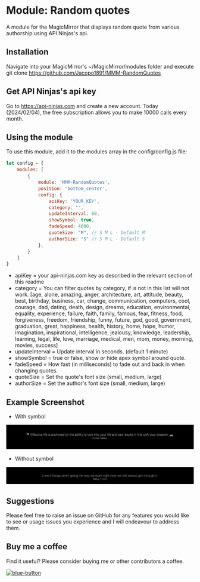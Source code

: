# Module: Random quotes

A module for the MagicMirror that displays random quote from various authorship using API Ninjas's api.

## Installation

Navigate into your MagicMirror's ~/MagicMirror/modules folder and execute git clone <https://github.com/Jacopo1891/MMM-RandomQuotes>

## Get API Ninjas's api key

Go to <https://api-ninjas.com> and create a new account. Today (2024/02/04), the free subscription allows you to make 10000 calls every month.

## Using the module

To use this module, add it to the modules array in the config/config.js file:

```JavaScript
let config = {
    modules: [
        {
            module: 'MMM-RandomQuotes',
            position: 'bottom_center',
            config: {
                apiKey: 'YOUR_KEY',
                category: "",
                updateInterval: 60,
                showSymbol: true,
                fadeSpeed: 4000,
                quoteSize: "M", // S M L - Default M
                authorSize: "S" // S M L - Default S
            },
        }
    ]
}
```

- apiKey = your api-ninjas.com key as described in the relevant section of this readme
- category = You can filter quotes by category, if is not in this list will not work. [age, alone, amazing, anger, architecture, art, attitude, beauty, best, birthday, business, car, change, communication, computers, cool, courage, dad, dating, death, design, dreams, education, environmental, equality, experience, failure, faith, family, famous, fear, fitness, food, forgiveness, freedom, friendship, funny, future, god, good, government, graduation, great, happiness, health, history, home, hope, humor, imagination, inspirational, intelligence, jealousy, knowledge, leadership, learning, legal, life, love, marriage, medical, men, mom, money, morning, movies, success]
- updateInterval = Update interval in seconds. (default 1 minute)
- showSymbol = true or false, show or hide apex symbol around quote.
- fadeSpeed = How fast (in milliseconds) to fade out and back in when changing quotes.
- quoteSize = Set the quote's font size (small, medium, large)
- authorSize = Set the author's font size (small, medium, large)

## Example Screenshot

- With symbol

![Screenshot with symbol](screen/01-quote_apex.png)

- Without symbol

![Screenshot without symbol](screen/02-quote_without_apex.png)

## Suggestions

Please feel free to raise an issue on GitHub for any features you would like to see or usage issues you experience and I will endeavour to address them.

## Buy me a coffee

Find it useful? Please consider buying me or other contributors a coffee.

<a href="https://www.buymeacoffee.com/jacopo1891d">
<img style="height: 51px; width: 181px; max-width: 100%;" alt="blue-button" src="https://github.com/Jacopo1891/MMM-GoogleTrafficTimes/assets/5861330/43f41b8d-13e5-4711-877d-cab090bc56b0">
</a>
